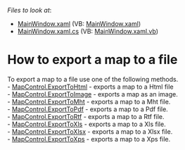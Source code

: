 <!-- default file list -->
*Files to look at*:

* [MainWindow.xaml](./CS/Exporting/MainWindow.xaml) (VB: [MainWindow.xaml](./VB/Exporting/MainWindow.xaml))
* [MainWindow.xaml.cs](./CS/Exporting/MainWindow.xaml.cs) (VB: [MainWindow.xaml.vb](./VB/Exporting/MainWindow.xaml.vb))
<!-- default file list end -->
# How to export a map to a file


To export a map to a file use one of the following methods.<br />- <a href="https://documentation.devexpress.com/#WPF/DevExpressXpfMapMapControl_ExportToHtmltopic">MapControl.ExportToHtml</a> - exports a map to a Html file<br />- <a href="https://documentation.devexpress.com/#WPF/DevExpressXpfMapMapControl_ExportToImagetopic">MapControl.ExportToImage</a> - exports a map as an image.<br />- <a href="https://documentation.devexpress.com/#WPF/DevExpressXpfMapMapControl_ExportToMhttopic">MapControl.ExportToMht</a> - exports a map to a Mht file.<br />- <a href="https://documentation.devexpress.com/#WPF/DevExpressXpfMapMapControl_ExportToPdftopic">MapControl.ExportToPdf</a> - exports a map to a Pdf file.<br />- <a href="https://documentation.devexpress.com/#WPF/DevExpressXpfMapMapControl_ExportToRtftopic">MapControl.ExportToRtf</a> - exports a map to a Rtf file.<br />- <a href="https://documentation.devexpress.com/#WPF/DevExpressXpfMapMapControl_ExportToXlstopic">MapControl.ExportToXls</a> - exports a map to a Xls file.<br />- <a href="https://documentation.devexpress.com/#WPF/DevExpressXpfMapMapControl_ExportToXlsxtopic">MapControl.ExportToXlsx</a> - exports a map to a Xlsx file.<br />- <a href="https://documentation.devexpress.com/#WPF/DevExpressXpfMapMapControl_ExportToXpstopic">MapControl.ExportToXps</a> - exports a map to a Xps file.

<br/>


